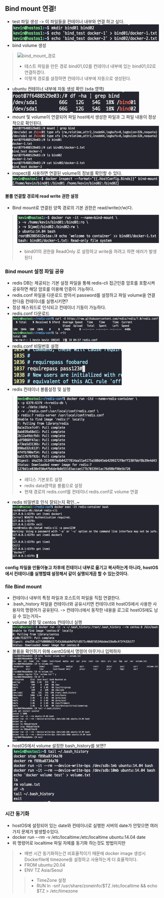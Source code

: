 ## Bind mount 연결!
- test 파일 생성 -> 이 파일들을 컨테이너 내부와 연결 하고 싶다.  
![bind_mount_file_생성](../docker_volume/img/bind_mount_file_생성.png)    
- bind volume 생성
> ![bind_mount_경로](../docker_volume/img/bind_mount_경로.png)  
> - 테스트 파일을 만든 경로 bind01,02를 컨테이너 내부에 있는 bind01,02로 연결하겠다.  
> - 이렇게 경로를 설정하면 컨테이너 내부에 자동으로 생성된다.
- ubuntu 컨테이너 내부에 자동 생성 확인 (sda 영역)  
![컨테이너_내부_bind0102](../docker_volume/img/컨테이너_내부_bind0102.png)    
- mount 및 volume이 연결되어 파일 host에서 생성한 파일과 그 파일 내용이 정상적으로 확인된다.  
![volume_연결_확인_내용](../docker_volume/img/volume_연결_확인_내용.png)      
- inspect를 사용하면 연결된 volume의 정보를 확인할 수 있다.  
![volume_inspect](../docker_volume/img/volume_inspect.png)

#### 볼륨 연결할 경로에 read write 권한 설정
- Bind mount로 연결된 양쪽 경로의 기본 권한은 read/write(r/w)다.
> ![bind_권한제어](../docker_volume/img/bind_권한제어.png)  
> - bind01의 권한을 ReadOnly 로 설정하고 write을 하려고 하면 에러가 발생된다  


### Bind mount 설정 파일 공유
- redis DB는 제공되는 기본 설정 파일을 통해 redis-cli 접근인증 암호를 포함시켜 공유하면 해당 암호를 이용해 인증이 가능하다.
- redis.conf 파일을 다운로드 받아서 password를 설정하고 파일 volume을 연결한다음 컨테이너를 실행시키면? 
- 정상 패스워드로 인식되고 컨테이너 기동이 가능하다.
- redis.conf 다운로드  
![redis_conf_curl](../docker_volume/img/redis_conf_curl.png)      
- redis.conf 비밀번호 설정  
![redis_conf_password](../docker_volume/img/redis_conf_password.png)    
- redis 컨테이너 볼륨설정 및 실행  
>![run_redis](../docker_volume/img/run_redis.png)      
> - 레디스 기본포트 설정  
> - redis data영역을 볼륨으로 설정  
> - 현재 경로의 redis.conf를 컨테이너 redis.conf로 volume 연결    
- redis 비밀번호 인식 잘되는지 확인..~  
![redis_password](../docker_volume/img/redis_password.png)      

**config 파일을 만들어놓고 차후에 컨테이너 내부로 옮기고 복사하는게 아니라, hostOS에서 컨테이너를 실행할떄 설정해서 같이 실행되게끔 할 수 있는것이다.**  

### file Bind mount 
- 컨테이너 내부의 특정 파일과 호스트의 파일을 직접 연결한다.
- .bash_history 파일을 컨테이너와 공유시키면 컨테이너와 hostOS에서 사용한 사용자의 명령어가 공유된다. -> 컨테이너에서 동작한 내용을 로그로 hostOS에도 남길 수 있는거지~  
- volume 설정 및 centos 컨테이너 실행  
![kevin_root_.bashhistory](../docker_volume/img/kevin_root_.bashhistory.png)  
- 볼륨을 확인하기 위해 centOS에서 명령어 아무거나 입력하자  
![test_.bashhistory](../docker_volume/img/test_.bashhistory.png)  
- hostOS에서 volume 설정한 bash_history를 보면?  
![hostOS_history](../docker_volume/img/hostOS_history.png)  

### 시간 동기화
- hostOS에 설정되어 있는 date와 컨테이너로 실행한 서버의 date가 안맞으면 여러가지 문제가 발생할수있다.
- docker run --rm -v /etc/localtime:/etc/localtime ubuntu:14.04 date 
- 위 명령어로 localtime 파일 자체를 동기화 하는것도 방법이지만
> - 매번 시간 동기화하는건 비효율적이기 때문에 docker image 생성시 Dockerfile에 timezone을 설정하고 사용하는게 더 효율적이다.
> - FROM ubuntu:20.04
> - ENV TZ Asia/Seoul
> >- TimeZone 설정
> > - RUN ln -snf /usr/share/zoneinfo/$TZ /etc/localtime && echo $TZ > /etc/timezone